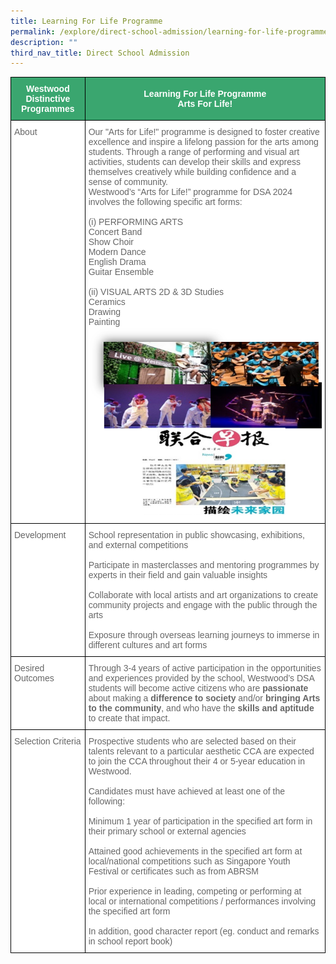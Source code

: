```yaml
---
title: Learning For Life Programme
permalink: /explore/direct-school-admission/learning-for-life-programme/
description: ""
third_nav_title: Direct School Admission
---
```

<style type="text/css">
.tg  {border-collapse:collapse;border-spacing:0;}
.tg td{border-color:black;border-style:solid;border-width:1px;font-family:Arial, sans-serif;font-size:14px;
  overflow:hidden;padding:10px 5px;word-break:normal;}
.tg th{border-color:black;border-style:solid;border-width:1px;font-family:Arial, sans-serif;font-size:14px;
  font-weight:normal;overflow:hidden;padding:10px 5px;word-break:normal;}
.tg .tg-k0s0{background-color:#3AA66F;color:#FFF;font-weight:bold;text-align:center;vertical-align:middle}
.tg .tg-zqva{background-color:#FFF;color:#666;text-align:left;vertical-align:top}
.tg .tg-cmm0{background-color:#FFF;color:#666;text-align:left;vertical-align:top}
</style>
<table class="tg">
<thead>
  <tr>
    <th class="tg-k0s0"><span style="color:#FFF;background-color:#3AA66F">Westwood Distinctive Programmes</span></th>
    <th class="tg-k0s0"><span style="color:#FFF;background-color:#3AA66F">Learning For Life Programme<br>Arts For Life!<br></span></th>
  </tr>
</thead>
<tbody>
	<tr>
    <td class="tg-zqva">About</td>
    <td class="tg-cmm0">Our "Arts for Life!" programme is designed to foster creative excellence and inspire a lifelong passion for the arts among students. Through a range of performing and visual art activities, students can develop their skills and express themselves creatively while building confidence and a sense of community. <br>Westwood’s “Arts for Life!” programme for DSA 2024 involves the following specific art forms:<br><br>
(i)	PERFORMING ARTS<br>
Concert Band<br>
Show Choir<br>
Modern Dance<br>
English Drama<br>
Guitar Ensemble<br><br>
(ii)	VISUAL ARTS
2D &amp; 3D Studies<br>
Ceramics<br>
Drawing<br>
Painting<br><img src="/images/dsa%20llp3.png"></td>
  </tr>
  <tr>
    <td class="tg-zqva">Development</td><td class="tg-cmm0">
School representation in public showcasing, exhibitions, and external competitions<br><br>
Participate in masterclasses and mentoring programmes by experts in their field and gain valuable insights<br><br>
Collaborate with local artists and art organizations to create community projects and engage with the public through the arts<br><br>
Exposure through overseas learning journeys to immerse in different cultures and art forms<br></td>
  </tr>
	 <tr><td class="tg-zqva">Desired Outcomes</td>
    <td class="tg-cmm0">
Through 3-4 years of active participation in the opportunities and experiences provided by the school, Westwood’s DSA students will become active citizens who are <b>passionate</b> about making a <b>difference to society</b> and/or <b>bringing Arts to the community</b>, and who have the <b>skills and aptitude</b> to create that impact.
			</td></tr><tr><td class="tg-zqva">Selection Criteria</td>
    <td class="tg-cmm0">Prospective students who are selected based on their talents relevant to a particular aesthetic CCA are expected to join the CCA throughout their 4 or 5-year education in Westwood. <br><br>Candidates must have achieved at least one of the following:<br><br>
Minimum 1 year of participation in the specified art form in their primary school or external agencies<br><br>
Attained good achievements in the specified art form at local/national competitions such as Singapore Youth Festival or certificates such as from ABRSM<br><br>
Prior experience in leading, competing or performing at local or international competitions / performances involving the specified art form<br><br>
In addition, good character report (eg. conduct and remarks in school report book)<br>
</td></tr></tbody>
</table>